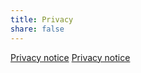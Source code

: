 ```yaml
---
title: Privacy
share: false
---
```

[Privacy notice](CallystoPrivacyNotice-July2019.pdf)
<a href="/static/CallystoPrivacyNotice-July2019.pdf" target="_blank">Privacy notice</a>
<!-- <a href="static/test.pdf" target="_blank"><button style="background:#002432;color:white;border-radius:10px;padding:15px;width:30vw;">Privacy notice</button></a> -->

